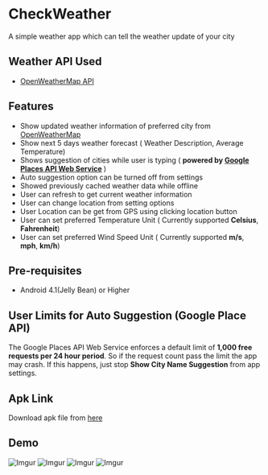 # CheckWeather
A simple weather app which can tell the weather update of your city

## Weather API Used
- [OpenWeatherMap API](https://openweathermap.org/)

## Features 
- Show updated weather information of preferred city from [OpenWeatherMap](http://openweathermap.org/)
- Show next 5 days weather forecast ( Weather Description, Average Temperature)
- Shows suggestion of cities while user is typing ( <b>powered by [Google Places API Web Service](https://developers.google.com/places/web-service/) </b>)
- Auto suggestion option can be turned off from settings
- Showed previously cached weather data while offline
- User can refresh to get current weather information
- User can change location from setting options
- User Location can be get from GPS using clicking location button
- User can set preferred Temperature Unit ( Currently supported <b>Celsius</b>, <b>Fahrenheit</b>)
- User can set preferred Wind Speed Unit ( Currently supported <b>m/s</b>, <b>mph</b>, <b>km/h</b>)

## Pre-requisites
- Android 4.1(Jelly Bean) or Higher

## User Limits for Auto Suggestion (Google Place API)
The Google Places API Web Service enforces a default limit of <b>1,000 free requests per 24 hour period</b>. So if the request count pass the limit the app may crash. If this happens, just stop <b>Show City Name Suggestion</b> from app settings.

## Apk Link
Download apk file from [here](https://github.com/PialKanti/CheckWeather/raw/master/app-debug.apk)

## Demo
![Imgur](http://i.imgur.com/hNUBc5d.png)
![Imgur](http://i.imgur.com/nbdFCmX.png)
![Imgur](http://i.imgur.com/LawC3hU.png)
![Imgur](http://i.imgur.com/Nwa8mcz.png)

